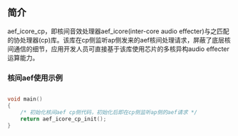 ## 简介

aef_icore_cp，即核间音效处理器aef_icore(inter-core audio effecter)与之匹配的协处理器(cp)库。该库在cp侧监听ap侧发来的aef核间处理请求，屏蔽了底层核间通信的细节，应用开发人员可直接基于该库使用芯片的多核异构audio effecter运算能力。

###  核间aef使用示例

```c

void main()
{
    /* 初始化核间aef cp侧代码，初始化后即在cp侧监听ap侧的aef请求 */
	return aef_icore_cp_init();
}

```


